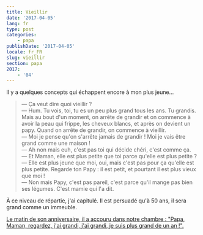 ```yaml
---
title: Vieillir
date: '2017-04-05'
lang: fr
type: post
categories:
    - papa
publishDate: '2017-04-05'
locale: fr_FR
slug: vieillir
section: papa
2017:
    - '04'
---
```


Il y a quelques concepts qui échappent encore à mon plus jeune…

> — Ça veut dire quoi vieillir ?  
> — Hum. Tu vois, toi, tu es un peu plus grand tous les ans. Tu grandis. Mais au bout d'un moment, on arrête de grandir et on commence à avoir la peau qui frippe, les cheveux blancs, et après on devient un papy. Quand on arrête de grandir, on commence à vieillir.  
> — Moi je pense qu'on s'arrête jamais de grandir ! Moi je vais être grand comme une maison !  
> — Ah non mais euh, c'est pas toi qui décide chéri, c'est comme ça.  
> — Et Maman, elle est plus petite que toi parce qu'elle est plus petite ?  
> — Elle est plus jeune que moi, oui, mais c'est pas pour ça qu'elle est plus petite. Regarde ton Papy : il est petit, et pourtant il est plus vieux que moi !  
> — Non mais Papy, c'est pas pareil, c'est parce qu'il mange pas bien ses légumes. C'est mamie qui l'a dit.  

À ce niveau de répartie, j'ai capitulé. Il est persuadé qu'à 50 ans, il sera grand comme un immeuble.

<ins class="bloc" datetime="2017-06-07" title="Ajout du 7 juin 2017">Le matin de son anniversaire, il a accouru dans notre chambre : "Papa, Maman, regardez, j'ai grandi, j'ai grandi, je suis plus grand de un an !".</ins>